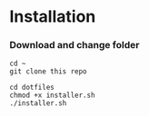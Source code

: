 # Installation
### Download and change folder
```
cd ~
git clone this repo

cd dotfiles
chmod +x installer.sh
./installer.sh
```
